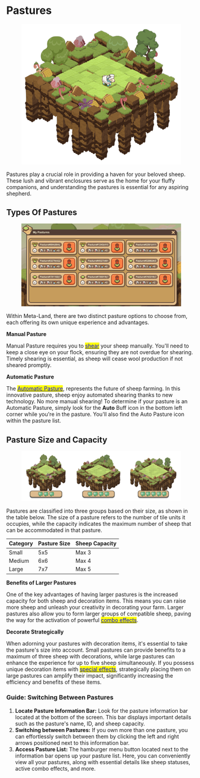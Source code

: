 # Pastures

<figure><img src="../../.gitbook/assets/pasture (1).png" alt=""><figcaption></figcaption></figure>

Pastures play a crucial role in providing a haven for your beloved sheep. These lush and vibrant enclosures serve as the home for your fluffy companions, and understanding the pastures is essential for any aspiring shepherd.

##

## Types Of Pastures

<figure><img src="../../.gitbook/assets/Untitled (42).png" alt=""><figcaption></figcaption></figure>

Within Meta-Land, there are two distinct pasture options to choose from, each offering its own unique experience and advantages.

**Manual Pasture**

Manual Pasture requires you to [<mark style="color:blue;">shear</mark>](sheep-care.md) your sheep manually. You'll need to keep a close eye on your flock, ensuring they are not overdue for shearing. Timely shearing is essential, as sheep will cease wool production if not sheared promptly.

**Automatic Pasture**

The [<mark style="color:blue;">Automatic Pasture</mark>](../../web-3.0/playing-sheepfarm-with-nfts.md), represents the future of sheep farming. In this innovative pasture, sheep enjoy automated shearing thanks to new technology. No more manual shearing! To determine if your pasture is an Automatic Pasture, simply look for the **Auto** Buff icon in the bottom left corner while you're in the pasture. You'll also find the Auto Pasture icon within the pasture list.



## Pasture Size and Capacity

<figure><img src="../../.gitbook/assets/pasture capacity (1).png" alt=""><figcaption></figcaption></figure>

Pastures are classified into three groups based on their size, as shown in the table below. The size of a pasture refers to the number of tile units it occupies, while the capacity indicates the maximum number of sheep that can be accommodated in that pasture.

| Category | Pasture Size | Sheep Capacity |
| -------- | ------------ | -------------- |
| Small    | 5x5          | Max 3          |
| Medium   | 6x6          | Max 4          |
| Large    | 7x7          | Max 5          |



**Benefits of Larger Pastures**

One of the key advantages of having larger pastures is the increased capacity for both sheep and decoration items. This means you can raise more sheep and unleash your creativity in decorating your farm. Larger pastures also allow you to form larger groups of compatible sheep, paving the way for the activation of powerful [<mark style="color:blue;">combo effects</mark>](../sheep/combination-effects/).



**Decorate Strategically**

When adorning your pastures with decoration items, it's essential to take the pasture's size into account. Small pastures can provide benefits to a maximum of three sheep with decorations, while large pastures can enhance the experience for up to five sheep simultaneously. If you possess unique decoration items with [<mark style="color:blue;">special effects</mark>](../decorations.md), strategically placing them on large pastures can amplify their impact, significantly increasing the efficiency and benefits of these items.



### **Guide: Switching Between Pastures**

1. **Locate Pasture Information Bar:** Look for the pasture information bar located at the bottom of the screen. This bar displays important details such as the pasture's name, ID, and sheep capacity.
2. **Switching between Pastures:** If you own more than one pasture, you can effortlessly switch between them by clicking the left and right arrows positioned next to this information bar.
3. **Access Pasture List:** The hamburger menu button located next to the information bar opens up your pasture list. Here, you can conveniently view all your pastures, along with essential details like sheep statuses, active combo effects, and more.

